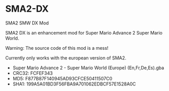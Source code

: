 # SMA2-DX
SMA2 SMW DX Mod

SMA2 DX is an enhancement mod for Super Mario Advance 2 Super Mario World.

Warning: The source code of this mod is a mess!

Currently only works with the european version of SMA2.

* Super Mario Advance 2 - Super Mario World (Europe) (En,Fr,De,Es).gba
* CRC32: FCFEF343
* MD5: F877B87F140945AD93CFCE50411507C0
* SHA1: 199A5A01BD3F56FBA9A701062EDBCF57E1528A0C